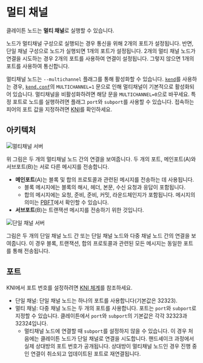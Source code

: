 # 멀티 채널

클레이튼 노드는 **멀티 채널**로 실행할 수 있습니다.

노드가 멀티채널 구성으로 실행되는 경우 통신을 위해 2개의 포트가 설정됩니다. 반면, 단일 채널 구성으로 노드가 실행되면 1개의 포트가 설정됩니다.
2개의 멀티 채널 노드가 연결을 시도하는 경우 2개의 포트를 사용하여 연결이 설정됩니다. 그렇지 않으면 1개의 포트를 사용하여 통신합니다.

멀티채널 노드는 `--multichannel` 플래그를 통해 활성화할 수 있습니다. [`kend`](../nodes/endpoint-node/install-endpoint-nodes.md)를 사용하는 경우, [`kend.conf`](../nodes/endpoint-node/install-endpoint-nodes.md)의 `MULTICHANNEL=1` 문으로 인해 멀티채널이 기본적으로 활성화되어 있습니다. 멀티채널을 비활성화하려면 해당 문을 `MULTICHANNEL=0`으로 바꾸세요.
특정 포트로 노드를 실행하려면 플래그 `port`와 `subport`를 사용할 수 있습니다. 접속하는 피어의 포트 값을 지정하려면 [KNI](./kni.md)를 확인하세요.

## 아키텍처 <a id="architecture"></a>

![멀티채널 서버](/img/learn/multichannel.png)

위 그림은 두 개의 멀티채널 노드 간의 연결을 보여줍니다.
두 개의 포트, 메인포트(A)와 서브포트(B)는 서로 다른 메시지를 전송합니다.

- **메인포트**(A)는 블록 및 합의 프로토콜과 관련된 메시지를 전송하는 데 사용됩니다.
  - 블록 메시지에는 블록의 해시, 헤더, 본문, 수신 요청과 응답이 포함됩니다.
  - 합의 메시지에는 요청, 준비, 준비, 커밋, 라운드체인지가 포함됩니다. 메시지의 의미는 [PBFT](./consensus-mechanism.md#pbft-practical-byzantine-fault-tolerance)에서 확인할 수 있습니다.
- **서브포트**(B)는 트랜잭션 메시지를 전송하기 위한 것입니다.

![단일 채널 서버](/img/learn/singlechannel.png)

그림은 두 개의 단일 채널 노드 간 또는 단일 채널 노드와 다중 채널 노드 간의 연결을 보여줍니다.
이 경우 블록, 트랜잭션, 합의 프로토콜과 관련된 모든 메시지는 동일한 포트를 통해 전송됩니다.

## 포트 <a id="multichannel-port"></a>

KNI에서 포트 번호를 설정하려면 [KNI 체계](./kni.md)를 참조하세요.

- 단일 채널: 단일 채널 노드는 하나의 포트를 사용합니다(기본값은 32323).
- 멀티 채널: 다중 채널 노드는 두 개의 포트를 사용합니다. 포트는 `port`와 `subport`로 지정할 수 있습니다. 클레이튼에서 `port`와 `subport`의 기본값은 각각 32323과 32324입니다.
  - 멀티채널 노드에 연결할 때 `subport`를 설정하지 않을 수 있습니다. 이 경우 처음에는 클레이튼 노드가 단일 채널로 연결을 시도합니다. 핸드셰이크 과정에서 실제 상대방의 포트 번호가 공개됩니다. 상대방이 멀티채널 노드인 경우 진행 중인 연결이 취소되고 업데이트된 포트로 재연결됩니다.
